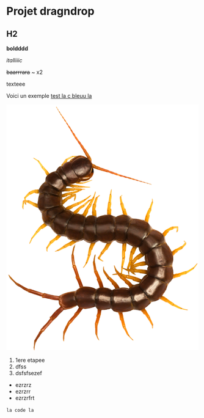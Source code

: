 # Projet dragndrop

## H2


**boldddd**

_italliiic_

~~baarrrara~~  ~ x2 

texteee

Voici un exemple [test la c bleuu la](https://www.youtube.com/watch?v=5B6yXvRr3xQ) 

![altt](images/bug.png)

1. 1ere etapee
2. dfss
3. dsfsfsezef

- ezrzrz
- ezrzrr
- ezrzrfrt

```la code la```